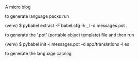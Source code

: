 A micro blog


to generate language packs run

  (venv) $ pybabel extract -F babel.cfg -k _l -o messages.pot .

to generate the '.pot' (portable object template) file
and then run

  (venv) $ pybabel init -i messages.pot -d app/translations -l es

to generate the language catalog
